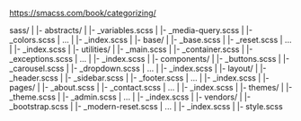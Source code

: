 https://smacss.com/book/categorizing/

sass/
|
|- abstracts/
|    |- _variables.scss
|    |- _media-query.scss
|    |- _colors.scss
|    ...
|    |- _index.scss
|
|- base/
|    |- _base.scss
|    |- _reset.scss
|    ...
|    |- _index.scss
|
|- utilities/
|    |- _main.scss
|    |- _container.scss
|    |- _exceptions.scss
|    ...
|    |- _index.scss
|
|- components/
|    |- _buttons.scss
|    |- _carousel.scss
|    |- _dropdown.scss
|    ...
|    |- _index.scss
|
|- layout/
|    |- _header.scss
|    |- _sidebar.scss
|    |- _footer.scss
|    ...
|    |- _index.scss
|
|- pages/
|    |- _about.scss
|    |- _contact.scss
|    ...
|    |- _index.scss
|
|- themes/
|    |- _theme.scss
|    |- _admin.scss
|    ...
|    |- _index.scss
|
|- vendors/
|    |- _bootstrap.scss
|    |- _modern-reset.scss
|    ...
|    |- _index.scss
|
|- style.scss